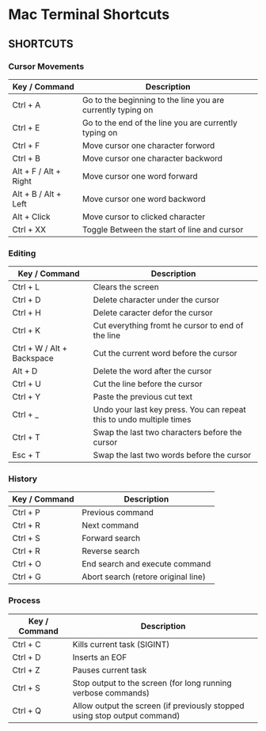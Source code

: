 # Mac Terminal Shortcuts

## SHORTCUTS

### Cursor Movements

| Key / Command | Description |
| ------------- | ----------- |
| Ctrl + A | Go to the beginning to the line you are currently typing on |
| Ctrl + E | Go to the end of the line you are currently typing on |
| Ctrl + F | Move cursor one character forword |
| Ctrl + B | Move cursor one character backword |
| Alt + F / Alt + Right | Move cursor one word forward |
| Alt + B / Alt + Left | Move cursor one word backword |
| Alt + Click | Move cursor to clicked character |
| Ctrl + XX | Toggle Between the start of line and cursor |

### Editing

| Key / Command | Description |
| ------------- | ----------- |
| Ctrl + L | Clears the screen |
| Ctrl + D | Delete character under the cursor |
| Ctrl + H | Delete caracter defor the cursor |
| Ctrl + K | Cut everything fromt he cursor to end of the line |
| Ctrl + W / Alt + Backspace | Cut the current word before the cursor |
| Alt + D | Delete the word after the cursor |
| Ctrl + U | Cut the line before the cursor |
| Ctrl + Y | Paste the previous cut text |
| Ctrl + _ | Undo your last key press. You can repeat this to undo multiple times |
| Ctrl + T | Swap the last two characters before the cursor |
| Esc + T | Swap the last two words before the cursor |

### History

| Key / Command | Description |
| ------------- | ----------- |
Ctrl + P | Previous command
Ctrl + R | Next command
Ctrl + S | Forward search
Ctrl + R | Reverse search
Ctrl + O | End search and execute command
Ctrl + G | Abort search (retore original line)

### Process

| Key / Command | Description |
| ------------- | ----------- |
Ctrl + C | Kills current task (SIGINT)
Ctrl + D | Inserts an EOF
Ctrl + Z | Pauses current task
Ctrl + S | Stop output to the screen (for long running verbose commands)
Ctrl + Q | Allow output the screen (if previously stopped using stop output command)

